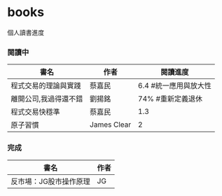# books
個人讀書進度

### 閱讀中
|書名|作者|閱讀進度|
|----|----|----|
|程式交易的理論與實踐|蔡嘉民|6.4 #統一應用與放大性|
|離開公司,我過得還不錯|劉揚銘|74% #重新定義退休|
|程式交易快穩準|蔡嘉民|1.3|
|原子習慣|James Clear|2|

### 完成
|書名|作者|
|----|----|
|反市場：JG股市操作原理|JG|
